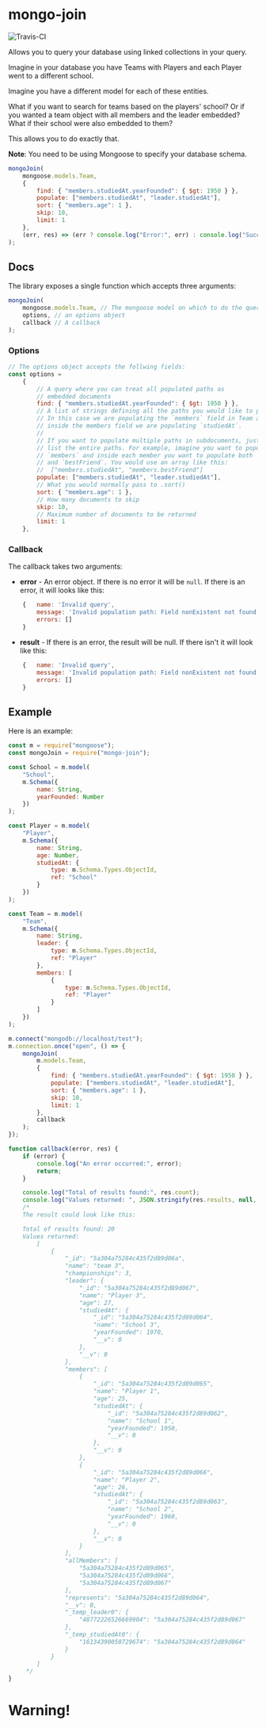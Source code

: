 # mongo-join

![Travis-CI](https://travis-ci.org/lazamar/mongo-join.svg?branch=master)

Allows you to query your database using linked collections in your query.

Imagine in your database you have Teams with Players and each Player went to a different school.

Imagine you have a different model for each of these entities.

What if you want to search for teams based on the players' school? Or if you wanted a team object
with all members and the leader embedded? What if their school were also embedded to them?

This allows you to do exactly that.

**Note**: You need to be using Mongoose to specify your database schema.

```javascript
mongoJoin(
    mongoose.models.Team,
    {
        find: { "members.studiedAt.yearFounded": { $gt: 1950 } },
        populate: ["members.studiedAt", "leader.studiedAt"],
        sort: { "members.age": 1 },
        skip: 10,
        limit: 1
    },
    (err, res) => (err ? console.log("Error:", err) : console.log("Success", res))
);
```

## Docs

The library exposes a single function which accepts three arguments:

```javascript
mongoJoin(
    mongoose.models.Team, // The mongoose model on which to do the query
    options, // an options object
    callback // A callback
);
```

### Options

```javascript
// The options object accepts the follwing fields:
const options =
    {
        // A query where you can treat all populated paths as
        // embedded documents
        find: { "members.studiedAt.yearFounded": { $gt: 1950 } },
        // A list of strings defining all the paths you would like to populate.
        // In this case we are populating the `members` field in Team and
        // inside the members field we are populating `studiedAt`.
        //
        // If you want to populate multiple paths in subdocuments, just
        // list the entire paths. For example, imagine you want to populate
        // `members` and inside each member you want to populate both `studiedAt`
        // and `bestFriend`. You would use an array like this:
        //  ["members.studiedAt", "members.bestFriend"]
        populate: ["members.studiedAt", "leader.studiedAt"],
        // What you would normally pass to .sort()
        sort: { "members.age": 1 },
        // How many documents to skip
        skip: 10,
        // Maximum number of documents to be returned
        limit: 1
    },
```

### Callback

The callback takes two arguments:

* **error** - An error object. If there is no error it will be `null`. If there is an error, it will
  looks like this:

```javascript
    {   name: 'Invalid query',
        message: 'Invalid population path: Field nonExistent not found.',
        errors: []
    }
```

* **result** - If there is an error, the result will be null. If there isn't it will look like this:

```javascript
    {   name: 'Invalid query',
        message: 'Invalid population path: Field nonExistent not found.',
        errors: []
    }
```

## Example

Here is an example:

```javascript
const m = require("mongoose");
const mongoJoin = require("mongo-join");

const School = m.model(
    "School",
    m.Schema({
        name: String,
        yearFounded: Number
    })
);

const Player = m.model(
    "Player",
    m.Schema({
        name: String,
        age: Number,
        studiedAt: {
            type: m.Schema.Types.ObjectId,
            ref: "School"
        }
    })
);

const Team = m.model(
    "Team",
    m.Schema({
        name: String,
        leader: {
            type: m.Schema.Types.ObjectId,
            ref: "Player"
        },
        members: [
            {
                type: m.Schema.Types.ObjectId,
                ref: "Player"
            }
        ]
    })
);

m.connect("mongodb://localhost/test");
m.connection.once("open", () => {
    mongoJoin(
        m.models.Team,
        {
            find: { "members.studiedAt.yearFounded": { $gt: 1950 } },
            populate: ["members.studiedAt", "leader.studiedAt"],
            sort: { "members.age": 1 },
            skip: 10,
            limit: 1
        },
        callback
    );
});

function callback(error, res) {
    if (error) {
        console.log("An error occurred:", error);
        return;
    }

    console.log("Total of results found:", res.count);
    console.log("Values returned: ", JSON.stringify(res.results, null, 4));
    /*
    The result could look like this:

    Total of results found: 20
    Values returned:
        [
            {
                "_id": "5a304a75284c435f2d89d06a",
                "name": "team 3",
                "championships": 3,
                "leader": {
                    "_id": "5a304a75284c435f2d89d067",
                    "name": "Player 3",
                    "age": 27,
                    "studiedAt": {
                        "_id": "5a304a75284c435f2d89d064",
                        "name": "School 3",
                        "yearFounded": 1970,
                        "__v": 0
                    },
                    "__v": 0
                },
                "members": [
                    {
                        "_id": "5a304a75284c435f2d89d065",
                        "name": "Player 1",
                        "age": 25,
                        "studiedAt": {
                            "_id": "5a304a75284c435f2d89d062",
                            "name": "School 1",
                            "yearFounded": 1950,
                            "__v": 0
                        },
                        "__v": 0
                    },
                    {
                        "_id": "5a304a75284c435f2d89d066",
                        "name": "Player 2",
                        "age": 26,
                        "studiedAt": {
                            "_id": "5a304a75284c435f2d89d063",
                            "name": "School 2",
                            "yearFounded": 1960,
                            "__v": 0
                        },
                        "__v": 0
                    }
                ],
                "allMembers": [
                    "5a304a75284c435f2d89d065",
                    "5a304a75284c435f2d89d066",
                    "5a304a75284c435f2d89d067"
                ],
                "represents": "5a304a75284c435f2d89d064",
                "__v": 0,
                "_temp_leader0": {
                    "48772226526669904": "5a304a75284c435f2d89d067"
                },
                "_temp_studiedAt0": {
                    "16134390050729674": "5a304a75284c435f2d89d064"
                }
            }
        ]
     */
}
```

# Warning!
